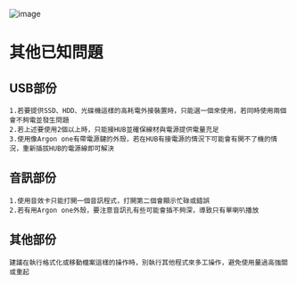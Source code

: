 ![image](https://www.raspberrypi.org/documentation/configuration/images/under_volt.png)
# 其他已知問題
## USB部份
``` 
1.若要提供SSD、HDD、光碟機這樣的高耗電外接裝置時，只能選一個來使用，若同時使用兩個會不夠電並發生問題
2.若上述要使用2個以上時，只能接HUB並確保線材與電源提供電量充足
3.使用像Argon one有帶電源鍵的外殼，若在HUB有接電源的情況下可能會有開不了機的情況，重新插拔HUB的電源線即可解決
```
## 音訊部份
```
1.使用音效卡只能打開一個音訊程式，打開第二個會顯示忙碌或錯誤
2.若有用Argon one外殼，要注意音訊孔有些可能會插不夠深，導致只有單喇叭播放
```
## 其他部份
```
建議在執行格式化或移動檔案這樣的操作時，別執行其他程式來多工操作，避免使用量過高強關或重起
